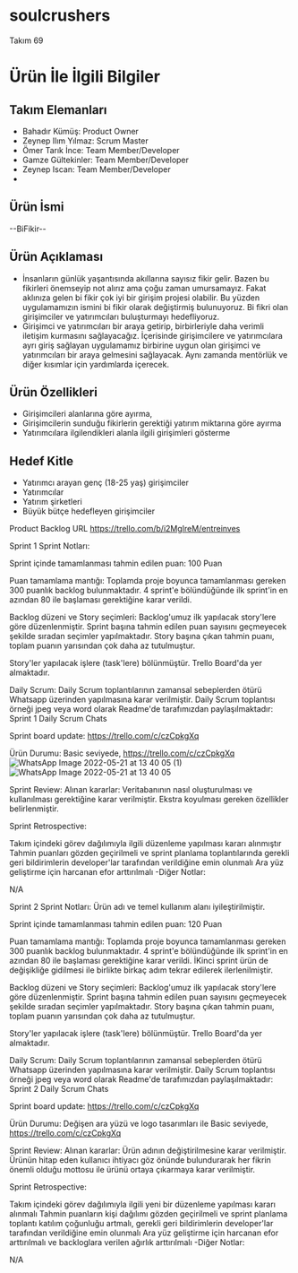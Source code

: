 # soulcrushers
Takım 69

# Ürün İle İlgili Bilgiler

## Takım Elemanları

- Bahadır Kümüş: Product Owner
- Zeynep Ilım Yılmaz: Scrum Master
- Ömer Tarık İnce: Team Member/Developer
- Gamze Gültekinler: Team Member/Developer
- Zeynep Iscan: Team Member/Developer
- 
## Ürün İsmi

--BiFikir--

## Ürün Açıklaması

- İnsanların günlük yaşantısında akıllarına sayısız fikir gelir. Bazen bu fikirleri önemseyip not alırız ama çoğu zaman umursamayız. Fakat aklınıza gelen bi fikir çok iyi  bir girişim projesi olabilir. Bu yüzden uygulamamızın ismini bi fikir olarak değiştirmiş bulunuyoruz. Bi fikri olan girişimciler ve yatırımcıları buluşturmayı hedefliyoruz.
- Girişimci ve yatırımcıları bir araya getirip, birbirleriyle daha verimli iletişim kurmasını sağlayacağız. İçerisinde girişimcilere ve yatırımcılara ayrı giriş sağlayan uygulamamız birbirine uygun olan girişimci ve yatırımcıları bir araya gelmesini sağlayacak. Aynı zamanda mentörlük ve diğer kısımlar için yardımlarda içerecek.
## Ürün Özellikleri

- Girişimcileri alanlarına göre ayırma, 
- Girişimcilerin sunduğu fikirlerin gerektiği yatırım miktarına göre ayırma
- Yatırımcılara ilgilendikleri alanla ilgili girişimleri gösterme

## Hedef Kitle

-  Yatırımcı arayan genç (18-25 yaş) girişimciler
-  Yatırımcılar
-  Yatırım şirketleri
-  Büyük bütçe hedefleyen girişimciler


Product Backlog URL
https://trello.com/b/i2MgIreM/entreinves

Sprint 1
Sprint Notları:

Sprint içinde tamamlanması tahmin edilen puan: 100 Puan

Puan tamamlama mantığı: Toplamda proje boyunca tamamlanması gereken 300 puanlık backlog bulunmaktadır. 4 sprint'e bölündüğünde ilk sprint'in en azından 80 ile başlaması gerektiğine karar verildi.

Backlog düzeni ve Story seçimleri: Backlog'umuz ilk yapılacak story'lere göre düzenlenmiştir. Sprint başına tahmin edilen puan sayısını geçmeyecek şekilde sıradan seçimler yapılmaktadır. Story başına çıkan tahmin puanı, toplam puanın yarısından çok daha az tutulmuştur.

Story'ler yapılacak işlere (task'lere) bölünmüştür. Trello Board'da yer almaktadır.

Daily Scrum: Daily Scrum toplantılarının zamansal sebeplerden ötürü Whatsapp üzerinden yapılmasına karar verilmiştir. Daily Scrum toplantısı örneği jpeg veya word olarak Readme'de tarafımızdan paylaşılmaktadır: Sprint 1 Daily Scrum Chats

Sprint board update: https://trello.com/c/czCpkgXq

Ürün Durumu: Basic seviyede, https://trello.com/c/czCpkgXq
![WhatsApp Image 2022-05-21 at 13 40 05 (1)](https://user-images.githubusercontent.com/104437382/169877276-a11e8635-5ddd-43cd-8042-9be2fe63f567.jpeg)                
![WhatsApp Image 2022-05-21 at 13 40 05](https://user-images.githubusercontent.com/104437382/169877292-e727c2c9-6cf0-4a55-9e76-2ab5d581ffc4.jpeg)


Sprint Review: Alınan kararlar: Veritabanının nasıl oluşturulması ve kullanılması gerektiğine karar verilmiştir. Ekstra koyulması gereken özellikler belirlenmiştir.

Sprint Retrospective:

Takım içindeki görev dağılımıyla ilgili düzenleme yapılması kararı alınmıştır
Tahmin puanları gözden geçirilmeli ve sprint planlama toplantılarında gerekli geri bildirimlerin developer'lar tarafından verildiğine emin olunmalı
Ara yüz geliştirme için harcanan efor arttırılmalı
-Diğer Notlar:

N/A

Sprint 2
Sprint Notları: Ürün adı ve temel kullanım alanı iyileştirilmiştir.

Sprint içinde tamamlanması tahmin edilen puan: 120 Puan

Puan tamamlama mantığı: Toplamda proje boyunca tamamlanması gereken 300 puanlık backlog bulunmaktadır. 4 sprint'e bölündüğünde ilk sprint'in en azından 80 ile başlaması gerektiğine karar verildi. İKinci sprint ürün de değişikliğe gidilmesi ile birlikte birkaç adım tekrar edilerek ilerlenilmiştir.

Backlog düzeni ve Story seçimleri: Backlog'umuz ilk yapılacak story'lere göre düzenlenmiştir. Sprint başına tahmin edilen puan sayısını geçmeyecek şekilde sıradan seçimler yapılmaktadır. Story başına çıkan tahmin puanı, toplam puanın yarısından çok daha az tutulmuştur.

Story'ler yapılacak işlere (task'lere) bölünmüştür. Trello Board'da yer almaktadır. 

Daily Scrum: Daily Scrum toplantılarının zamansal sebeplerden ötürü Whatsapp üzerinden yapılmasına karar verilmiştir. Daily Scrum toplantısı örneği jpeg veya word olarak Readme'de tarafımızdan paylaşılmaktadır: Sprint 2 Daily Scrum Chats

Sprint board update: https://trello.com/c/czCpkgXq

Ürün Durumu: Değişen ara yüzü ve logo tasarımları ile Basic seviyede, https://trello.com/c/czCpkgXq

Sprint Review: Alınan kararlar: Ürün adının değiştirilmesine karar verilmiştir. Ürünün hitap eden kullanıcı ihtiyacı göz önünde bulundurarak her fikrin önemli olduğu mottosu ile ürünü ortaya çıkarmaya karar verilmiştir.

Sprint Retrospective:

Takım içindeki görev dağılımıyla ilgili yeni bir düzenleme yapılması kararı alınmalı
Tahmin puanların kişi dağılımı gözden geçirilmeli ve sprint planlama toplantı katılım çoğunluğu artmalı, gerekli geri bildirimlerin developer'lar tarafından verildiğine emin olunmalı
Ara yüz geliştirme için harcanan efor arttırılmalı ve backloglara verilen ağırlık arttırılmalı
-Diğer Notlar:

N/A

